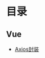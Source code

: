<!--
 * @Author: YZQ
 * @Description: 
 * @Date: 2020-10-13 14:20:05
 * @LastEditors: YZQ
 * @LastEditTime: 2020-10-13 16:48:34
-->
# 目录
## Vue
* [Axios封装](https://github.com/YangZhiQingYZQ/blog/blob/master/posts/Axios%E5%B0%81%E8%A3%85.md)